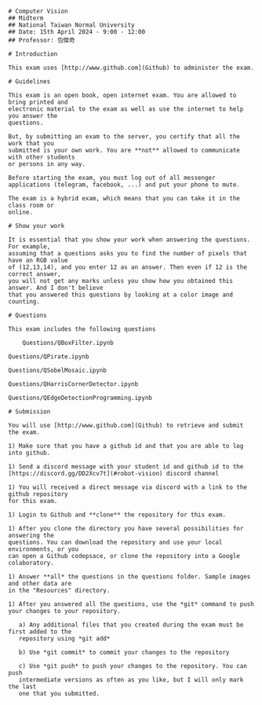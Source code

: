 
    # Computer Vision
    ## Midterm 
    ## National Taiwan Normal University
    ## Date: 15th April 2024 - 9:00 - 12:00
    ## Professor: 包傑奇
    
    # Introduction 
    
    This exam uses [http://www.github.com](Github) to administer the exam. 
    
    # Guidelines
    
    This exam is an open book, open internet exam. You are allowed to bring printed and
    electronic material to the exam as well as use the internet to help you answer the
    questions.
    
    But, by submitting an exam to the server, you certify that all the work that you
    submitted is your own work. You are **not** allowed to communicate with other students
    or persons in any way.
    
    Before starting the exam, you must log out of all messenger applications (telegram, facebook, ...) and put your phone to mute.
    
    The exam is a hybrid exam, which means that you can take it in the class room or
    online.
    
    # Show your work
    
    It is essential that you show your work when answering the questions. For example,
    assuming that a questions asks you to find the number of pixels that have an RGB value
    of (12,13,14), and you enter 12 as an answer. Then even if 12 is the correct answer,
    you will not get any marks unless you show how you obtained this answer. And I don't believe
    that you answered this questions by looking at a color image and counting.
    
    # Questions
    
    This exam includes the following questions
    
        Questions/QBoxFilter.ipynb

    Questions/QPirate.ipynb

    Questions/QSobelMosaic.ipynb

    Questions/QHarrisCornerDetector.ipynb

    Questions/QEdgeDetectionProgramming.ipynb
        
    # Submission
    
    You will use [http://www.github.com](Github) to retrieve and submit the exam.
    
    1) Make sure that you have a github id and that you are able to log into github.
        
    1) Send a discord message with your student id and github id to the
    [https://discord.gg/DD2Xcv7t](#robot-vision) discord channel
    
    1) You will received a direct message via discord with a link to the github repository
    for this exam.
    
    1) Login to Github and **clone** the repository for this exam.
    
    1) After you clone the directory you have several possibilities for answering the
    questions. You can download the repository and use your local environments, or you 
    can open a Github codepsace, or clone the repository into a Google colaboratory. 
    
    1) Answer **all* the questions in the questions folder. Sample images and other data are
    in the "Resources" directory.
    
    1) After you answered all the questions, use the *git* command to push your changes to your repository.
    
       a) Any additional files that you created during the exam must be first added to the
       repository using *git add*
    
       b) Use *git commit* to commit your changes to the repository
    
       c) Use *git push* to push your changes to the repository. You can push
       intermediate versions as often as you like, but I will only mark the last
       one that you submitted.
    